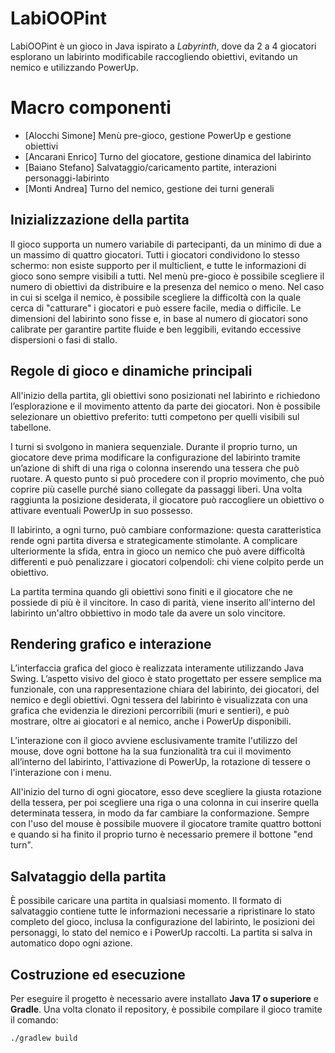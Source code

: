# LabiOOPint

LabiOOPint è un gioco in Java ispirato a *Labyrinth*, dove da 2 a 4 giocatori esplorano un labirinto modificabile raccogliendo obiettivi, evitando un nemico e utilizzando PowerUp.

# Macro componenti
+ [Alocchi Simone] Menù pre-gioco, gestione PowerUp e gestione obiettivi
+ [Ancarani Enrico] Turno del giocatore, gestione dinamica del labirinto
+ [Baiano Stefano] Salvataggio/caricamento partite, interazioni personaggi-labirinto
+ [Monti Andrea] Turno del nemico, gestione dei turni generali

## Inizializzazione della partita

Il gioco supporta un numero variabile di partecipanti, da un minimo di due a un massimo di quattro giocatori. Tutti i giocatori condividono lo stesso schermo: non esiste supporto per il multiclient, e tutte le informazioni di gioco sono sempre visibili a tutti.
Nel menù pre-gioco è possibile scegliere  il numero di obiettivi da distribuire e la presenza del nemico o meno. Nel caso in cui si scelga il nemico, è possibile scegliere la difficoltà con la quale cerca di "catturare" i giocatori e può essere facile, media o difficile.
Le dimensioni del labirinto sono fisse e, in base al numero di giocatori sono calibrate per garantire partite fluide e ben leggibili, evitando eccessive dispersioni o fasi di stallo.

## Regole di gioco e dinamiche principali

All'inizio della partita, gli obiettivi sono posizionati nel labirinto e richiedono l’esplorazione e il movimento attento da parte dei giocatori. Non è possibile selezionare un obiettivo preferito: tutti competono per quelli visibili sul tabellone.

I turni si svolgono in maniera sequenziale. Durante il proprio turno, un giocatore deve prima modificare la configurazione del labirinto tramite un’azione di shift di una riga o colonna inserendo una tessera che può ruotare.
A questo punto si può procedere con il proprio movimento, che può coprire più caselle purché siano collegate da passaggi liberi. 
Una volta raggiunta la posizione desiderata, il giocatore può raccogliere un obiettivo o attivare eventuali PowerUp in suo possesso.

Il labirinto, a ogni turno, può cambiare conformazione: questa caratteristica rende ogni partita diversa e strategicamente stimolante. A complicare ulteriormente la sfida, entra in gioco un nemico che può avere difficoltà differenti e può penalizzare i giocatori colpendoli: chi viene colpito perde un obiettivo.

La partita termina quando gli obiettivi sono finiti e il giocatore che ne possiede di più è il vincitore. 
In caso di parità, viene inserito all'interno del labirinto un'altro obbiettivo in modo tale da avere un solo vincitore.

## Rendering grafico e interazione

L’interfaccia grafica del gioco è realizzata interamente utilizzando Java Swing. L’aspetto visivo del gioco è stato progettato per essere semplice ma funzionale, con una rappresentazione chiara del labirinto, dei giocatori, del nemico e degli obiettivi.
Ogni tessera del labirinto è visualizzata con una grafica che evidenzia le direzioni percorribili (muri e sentieri), e può mostrare, oltre ai giocatori e al nemico, anche i PowerUp disponibili. 

L’interazione con il gioco avviene esclusivamente tramite l'utilizzo del mouse, dove ogni bottone ha la sua funzionalità tra cui il movimento all’interno del labirinto, l'attivazione di PowerUp, la rotazione di tessere o l'interazione con i menu.

All'inizio del turno di ogni giocatore, esso deve scegliere la giusta rotazione della tessera, per poi scegliere una riga o una colonna in cui inserire quella determinata tessera, in modo da far cambiare la conformazione. Sempre con l'uso del mouse è possibile muovere il giocatore tramite quattro bottoni e quando si ha finito il proprio turno è necessario premere il bottone "end turn". 


## Salvataggio della partita

È possibile caricare una partita in qualsiasi momento. Il formato di salvataggio contiene tutte le informazioni necessarie a ripristinare lo stato completo del gioco, inclusa la configurazione del labirinto, le posizioni dei personaggi, lo stato del nemico e i PowerUp raccolti.
La partita si salva in automatico dopo ogni azione.

## Costruzione ed esecuzione

Per eseguire il progetto è necessario avere installato **Java 17 o superiore** e **Gradle**. Una volta clonato il repository, è possibile compilare il gioco tramite il comando:

```bash
./gradlew build
